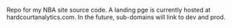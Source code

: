 Repo for my NBA site source code. A landing pge is currently hosted at hardcourtanalytics.com. In the future, sub-domains will link to dev and prod.
